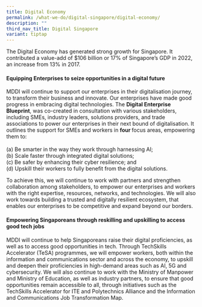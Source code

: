 ```yaml
---
title: Digital Economy
permalink: /what-we-do/digital-singapore/digital-economy/
description: ""
third_nav_title: Digital Singapore
variant: tiptap
---
```

<p>The Digital Economy has generated strong growth for Singapore. It contributed
a value-add of $106 billion or 17% of Singapore’s GDP in 2022, an increase
from 13% in 2017.</p>
<h4>Equipping Enterprises to seize opportunities in a digital future</h4>
<p>MDDI will continue to support our enterprises in their digitalisation
journey, to transform their business and innovate. Our enterprises have
made good progress in embracing digital technologies. The <strong>Digital Enterprise Blueprint</strong>,
was co-created in consultation with various stakeholders, including SMEs,
industry leaders, solutions providers, and trade associations to power
our enterprises in their next bound of digitalisation. It outlines the
support for SMEs and workers in <strong>four </strong>focus areas, empowering
them to:
<br>
<br>(a) Be smarter in the way they work through harnessing AI;
<br>(b) Scale faster through integrated digital solutions;
<br>(c) Be safer by enhancing their cyber resilience; and
<br>(d) Upskill their workers to fully benefit from the digital solutions.</p>
<p>To achieve this, we will continue to work with partners and strengthen
collaboration among stakeholders, to empower our enterprises and workers
with the right expertise, resources, networks, and technologies. We will
also work towards building a trusted and digitally resilient ecosystem,
that enables our enterprises to be competitive and expand beyond our borders.</p>
<h4>Empowering Singaporeans through reskilling and upskilling to access good tech jobs</h4>
<p>MDDI will continue to help Singaporeans raise their digital proficiencies,
as well as to access good opportunities in tech. Through TechSkills Accelerator
(TeSA) programmes, we will empower workers, both within the information
and communications sector and across the economy, to upskill and deepen
their proficiencies in high-demand areas such as AI, 5G and cybersecurity.
We will also continue to work with the Ministry of Manpower and Ministry
of Education, as well as industry partners, to ensure that good opportunities
remain accessible to all, through initiatives such as the TechSkills Accelerator
for ITE and Polytechnics Alliance and the Information and Communications
Job Transformation Map.</p>